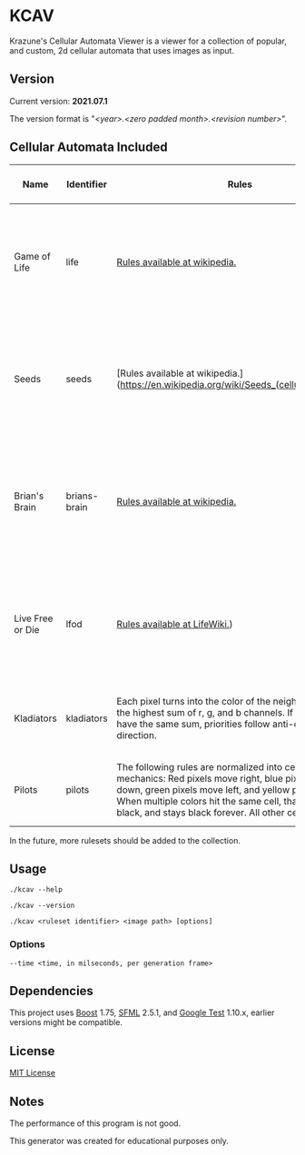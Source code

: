 # KCAV
Krazune's Cellular Automata Viewer is a viewer for a collection of popular, and custom, 2d cellular automata that uses images as input.

## Version
Current version: **2021.07.1**

The version format is "*\<year\>.\<zero padded month\>.\<revision number\>*".

## Cellular Automata Included
| Name | Identifier | Rules | Neighborhood type | Input image conversion | Notes |
|---|---|---|---|---|---|
| Game of Life | life | [Rules available at wikipedia.](https://en.wikipedia.org/wiki/Conway%27s_Game_of_Life) | Moore neighborhood | Black, and white, pixels are kept as is. Each pixel is converted into the closest valid color. | The most popular cellular automaton. |
| Seeds | seeds | [Rules available at wikipedia.](https://en.wikipedia.org/wiki/Seeds_(cellular_automaton) | Moore neighborhood | Black, and white, pixels are kept as is. Each pixel is converted into the closest valid color. | |
| Brian's Brain | brians-brain | [Rules available at wikipedia.](https://en.wikipedia.org/wiki/Brian%27s_Brain) | Moore neighborhood | Black, white, and 100% blue, pixels are kept as is. Each pixel is converted into the closest valid color. | |
| Live Free or Die | lfod | [Rules available at LifeWiki.](https://conwaylife.com/wiki/OCA:Live_Free_or_Die)) | Moore neighborhood | Black, and white, pixels are kept as is. Each pixel is converted into the closest valid color. |
| Kladiators | kladiators | Each pixel turns into the color of the neighbor pixel with the highest sum of r, g, and b channels. If multiple pixels have the same sum, priorities follow anti-clockwise direction. | Von Neumann neighborhood | No conversion needed. | Created by Krazune. It's not a very interesting ruleset. |
| Pilots | pilots | The following rules are normalized into cellular automata mechanics: Red pixels move right, blue pixels move down, green pixels move left, and yellow pixels move up. When multiple colors hit the same cell, that cell turns black, and stays black forever. All other cells are white. | 4 immediate neighbors | Input pixels are converted to their closest valid color. | Created by Krazune. |

In the future, more rulesets should be added to the collection.

## Usage
```./kcav --help```

```./kcav --version```

```./kcav <ruleset identifier> <image path> [options]```

### Options

```--time <time, in milseconds, per generation frame>```

## Dependencies
This project uses [Boost](https://www.boost.org/) 1.75, [SFML](https://www.sfml-dev.org/index.php) 2.5.1, and [Google Test](https://github.com/google/googletest) 1.10.x, earlier versions might be compatible.

## License
[MIT License](LICENSE.md)

## Notes
The performance of this program is not good.

This generator was created for educational purposes only.